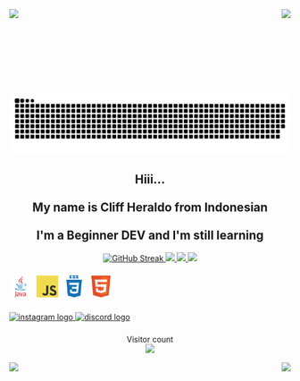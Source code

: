 <div>
<img align="left" height="150" src="https://i.ibb.co/H7cCpJs/pngwing-com.png"  />
<img align="right" height="150" src="https://i.ibb.co/H7cCpJs/pngwing-com.png"  />
</div>



<div align="center">
  <a href="https://www.instagram.com/clxf12">
<picture>
  <source media="(prefers-color-scheme: dark)" srcset="https://raw.githubusercontent.com/clxf12/clxf12/output/github-contribution-grid-snake-dark.svg">
  <source media="(prefers-color-scheme: light)" srcset="https://raw.githubusercontent.com/clxf12/clxf12/output/github-contribution-grid-snake.svg">
  <img alt="github contribution grid snake animation" src="https://raw.githubusercontent.com/clxf12/clxf12/output/github-contribution-grid-snake-dark.svg">
</picture>
  </a>
</div>




<div>
<h2 align="center">Hiii...<br><br><a>My name is Cliff Heraldo from Indonesian</a>
<br><br>
<a>I'm a Beginner DEV and I'm still learning</a>
</div>


<div align="center">
  <a href="https://www.instagram.com/clxf12">
  <img src="https://github-readme-stats.vercel.app/api/top-langs/?username=clxf12&layout=normal&theme=codeSTACKr" alt="GitHub Streak" />
  <img src="https://github-readme-stats.vercel.app/api?username=clxf12&show=prs_merged_percentage&theme=codeSTACKr&include_all_commits=true&rank_icon=github" />
  </a>

  
<a href="https://www.instagram.com/clxf12">
<img src="https://github-readme-stats.vercel.app/api/pin/?username=clxf12&repo=App-Kuis-22&theme=codeSTACKr&show_owner=true" />
</a>
<a href="https://www.instagram.com/clxf12">
<img src="https://github-readme-stats.vercel.app/api/pin/?username=clxf12&repo=SorongCityTour&theme=codeSTACKr&show_owner=true" />
</a>
  
  

  </div>


###

<div align="left">
  <img src="https://github.com/devicons/devicon/blob/master/icons/java/java-original-wordmark.svg" title="Java" alt="Java" width="40" height="40"/>&nbsp;
  <img src="https://github.com/devicons/devicon/blob/master/icons/javascript/javascript-original.svg" title="JavaScript" alt="JavaScript" width="40" height="40"/>&nbsp;
  <img src="https://github.com/devicons/devicon/blob/master/icons/css3/css3-plain-wordmark.svg"  title="CSS3" alt="CSS" width="40" height="40"/>&nbsp;
  <img src="https://github.com/devicons/devicon/blob/master/icons/html5/html5-original.svg" title="HTML5" alt="HTML" width="40" height="40"/>&nbsp;
</div>

###

<div align="left">
  <a href="https://www.instagram.com/clxf12">
  <img src="https://img.shields.io/static/v1?message=Instagram&logo=instagram&label=&color=E4405F&logoColor=white&labelColor=&style=for-the-badge" height="35" alt="instagram logo" />
  </a>
  <a href="https://discord.com/invite/83swktAacB">
  <img src="https://img.shields.io/static/v1?message=Discord&logo=discord&label=&color=7289DA&logoColor=white&labelColor=&style=for-the-badge" height="35" alt="discord logo"/>
  </a>
</div>

###

<p align="center"> 
  Visitor count<br>
  <img src="https://profile-counter.glitch.me/clxf12/count.svg" />
</p>

<div>
<img align="left" height="150" src="https://i.ibb.co/H7cCpJs/pngwing-com.png"  />
<img align="right" height="150" src="https://i.ibb.co/H7cCpJs/pngwing-com.png"  />
</div>

<br clear="both">


###

